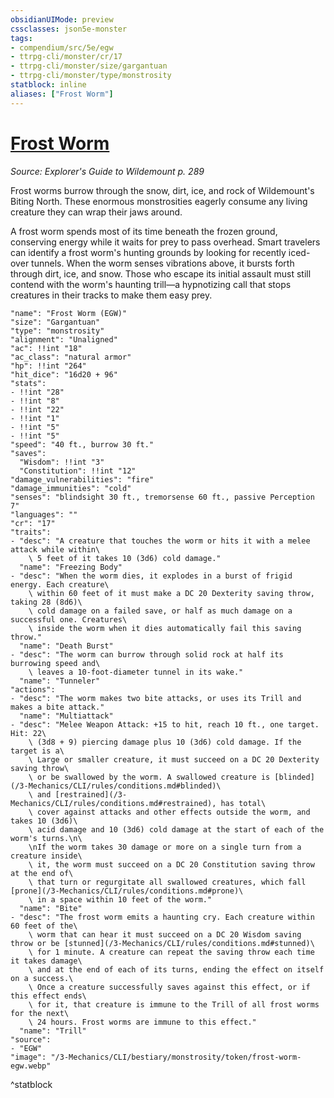 ```yaml
---
obsidianUIMode: preview
cssclasses: json5e-monster
tags:
- compendium/src/5e/egw
- ttrpg-cli/monster/cr/17
- ttrpg-cli/monster/size/gargantuan
- ttrpg-cli/monster/type/monstrosity
statblock: inline
aliases: ["Frost Worm"]
---
```

# [Frost Worm](3-Mechanics\CLI\bestiary\monstrosity/frost-worm-egw.md)
*Source: Explorer's Guide to Wildemount p. 289*  

Frost worms burrow through the snow, dirt, ice, and rock of Wildemount's Biting North. These enormous monstrosities eagerly consume any living creature they can wrap their jaws around.

A frost worm spends most of its time beneath the frozen ground, conserving energy while it waits for prey to pass overhead. Smart travelers can identify a frost worm's hunting grounds by looking for recently iced-over tunnels. When the worm senses vibrations above, it bursts forth through dirt, ice, and snow. Those who escape its initial assault must still contend with the worm's haunting trill—a hypnotizing call that stops creatures in their tracks to make them easy prey.

```statblock
"name": "Frost Worm (EGW)"
"size": "Gargantuan"
"type": "monstrosity"
"alignment": "Unaligned"
"ac": !!int "18"
"ac_class": "natural armor"
"hp": !!int "264"
"hit_dice": "16d20 + 96"
"stats":
- !!int "28"
- !!int "8"
- !!int "22"
- !!int "1"
- !!int "5"
- !!int "5"
"speed": "40 ft., burrow 30 ft."
"saves":
  "Wisdom": !!int "3"
  "Constitution": !!int "12"
"damage_vulnerabilities": "fire"
"damage_immunities": "cold"
"senses": "blindsight 30 ft., tremorsense 60 ft., passive Perception 7"
"languages": ""
"cr": "17"
"traits":
- "desc": "A creature that touches the worm or hits it with a melee attack while within\
    \ 5 feet of it takes 10 (3d6) cold damage."
  "name": "Freezing Body"
- "desc": "When the worm dies, it explodes in a burst of frigid energy. Each creature\
    \ within 60 feet of it must make a DC 20 Dexterity saving throw, taking 28 (8d6)\
    \ cold damage on a failed save, or half as much damage on a successful one. Creatures\
    \ inside the worm when it dies automatically fail this saving throw."
  "name": "Death Burst"
- "desc": "The worm can burrow through solid rock at half its burrowing speed and\
    \ leaves a 10-foot-diameter tunnel in its wake."
  "name": "Tunneler"
"actions":
- "desc": "The worm makes two bite attacks, or uses its Trill and makes a bite attack."
  "name": "Multiattack"
- "desc": "Melee Weapon Attack: +15 to hit, reach 10 ft., one target. Hit: 22\
    \ (3d8 + 9) piercing damage plus 10 (3d6) cold damage. If the target is a\
    \ Large or smaller creature, it must succeed on a DC 20 Dexterity saving throw\
    \ or be swallowed by the worm. A swallowed creature is [blinded](/3-Mechanics/CLI/rules/conditions.md#blinded)\
    \ and [restrained](/3-Mechanics/CLI/rules/conditions.md#restrained), has total\
    \ cover against attacks and other effects outside the worm, and takes 10 (3d6)\
    \ acid damage and 10 (3d6) cold damage at the start of each of the worm's turns.\n\
    \nIf the worm takes 30 damage or more on a single turn from a creature inside\
    \ it, the worm must succeed on a DC 20 Constitution saving throw at the end of\
    \ that turn or regurgitate all swallowed creatures, which fall [prone](/3-Mechanics/CLI/rules/conditions.md#prone)\
    \ in a space within 10 feet of the worm."
  "name": "Bite"
- "desc": "The frost worm emits a haunting cry. Each creature within 60 feet of the\
    \ worm that can hear it must succeed on a DC 20 Wisdom saving throw or be [stunned](/3-Mechanics/CLI/rules/conditions.md#stunned)\
    \ for 1 minute. A creature can repeat the saving throw each time it takes damage\
    \ and at the end of each of its turns, ending the effect on itself on a success.\
    \ Once a creature successfully saves against this effect, or if this effect ends\
    \ for it, that creature is immune to the Trill of all frost worms for the next\
    \ 24 hours. Frost worms are immune to this effect."
  "name": "Trill"
"source":
- "EGW"
"image": "/3-Mechanics/CLI/bestiary/monstrosity/token/frost-worm-egw.webp"
```
^statblock